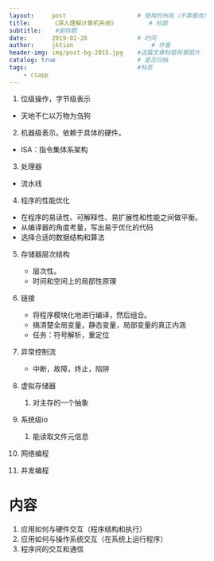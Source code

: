 ```yaml
---
layout:     post   				    # 使用的布局（不需要改）
title:      《深入理解计算机系统》			# 标题 
subtitle:  	 #副标题
date:       2019-02-26 				# 时间
author:     jktian 						# 作者
header-img: img/post-bg-2015.jpg 	#这篇文章标题背景图片
catalog: true 						# 是否归档
tags:								#标签
    - csapp
---
```


1. 位级操作，字节级表示
  - 天地不仁以万物为刍狗
2. 机器级表示。依赖于具体的硬件。
  - ISA：指令集体系架构
3. 处理器
  - 流水线
4. 程序的性能优化
  - 在程序的易读性、可解释性、易扩展性和性能之间做平衡。
  - 从编译器的角度考量，写出易于优化的代码
  - 选择合适的数据结构和算法
5. 存储器层次结构
   - 层次性。
   - 时间和空间上的局部性原理
6. 链接
   - 将程序模块化地进行编译，然后组合。
   - 搞清楚全局变量，静态变量，局部变量的真正内涵
   - 任务：符号解析，重定位
7. 异常控制流
   - 中断，故障，终止，陷阱
8. 虚拟存储器
   1. 对主存的一个抽象
9. 系统级io
   1. 能读取文件元信息

10. 网络编程
11. 并发编程

# 内容

1. 应用如何与硬件交互（程序结构和执行）
2. 应用如何与操作系统交互（在系统上运行程序）
3. 程序间的交互和通信